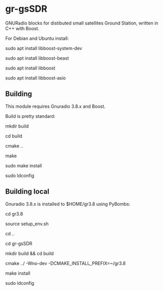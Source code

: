 # gr-gsSDR
GNURadio blocks for distibuted small satellites Ground Station, written in C++ with Boost.

For Debian and Ubuntu install:

sudo apt install libboost-system-dev

sudo apt install libboost-beast

sudo apt install libboost

sudo apt install libboost-asio

## Building
This module requires Gnuradio 3.8.x and Boost.

Build is pretty standard:

mkdir build

cd build

cmake ..

make

sudo make install

sudo ldconfig

## Building local

Gnuradio 3.8.x is installed to $HOME/gr3.8 using PyBombs:

cd gr3.8

source setup_env.sh 

cd ..

cd gr-gsSDR

mkdir build && cd build

cmake ../ -Wno-dev -DCMAKE_INSTALL_PREFIX=~/gr3.8

make install

sudo ldconfig

